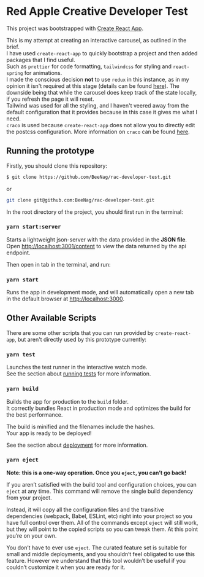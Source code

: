 # Red Apple Creative Developer Test

This project was bootstrapped with [Create React App](https://github.com/facebook/create-react-app).<br />

This is my attempt at creating an interactive carousel, as outlined in the brief.\
I have used `create-react-app` to quickly bootstrap a project and then added packages that I find useful.\
Such as `prettier` for code formatting, `tailwindcss` for styling and `react-spring` for animations.\
I made the conscious decision **not** to use `redux` in this instance, as in my opinion it isn't required at this stage (details can be found [here](https://redux.js.org/faq/general#when-should-i-use-redux)). The downside being that while the carousel does keep track of the state locally, if you refresh the page it will reset.\
Tailwind was used for all the styling, and I haven't veered away from the default configuration that it provides because in this case it gives me what I need.\
`craco` is used because `create-react-app` does not allow you to directly edit the postcss configuration. More information on `craco` can be found [here](https://github.com/gsoft-inc/craco).

## Running the prototype

Firstly, you should clone this repository:

```bash
$ git clone https://github.com/BeeNag/rac-developer-test.git
```

or

```bash
git clone git@github.com:BeeNag/rac-developer-test.git
```

In the root directory of the project, you should first run in the terminal:

### `yarn start:server`

Starts a lightweight json-server with the data provided in the **JSON file**.\
Open [http://localhost:3001/content](http://localhost:3001/content) to view the data returned by the api endpoint.

Then open in tab in the terminal, and run:

### `yarn start`

Runs the app in development mode, and will automatically open a new tab in the default browser at [http://localhost:3000](http://localhost:3000).

## Other Available Scripts

There are some other scripts that you can run provided by `create-react-app`, but aren't directly used by this prototype currently:

### `yarn test`

Launches the test runner in the interactive watch mode.\
See the section about [running tests](https://facebook.github.io/create-react-app/docs/running-tests) for more information.

### `yarn build`

Builds the app for production to the `build` folder.\
It correctly bundles React in production mode and optimizes the build for the best performance.

The build is minified and the filenames include the hashes.\
Your app is ready to be deployed!

See the section about [deployment](https://facebook.github.io/create-react-app/docs/deployment) for more information.

### `yarn eject`

**Note: this is a one-way operation. Once you `eject`, you can’t go back!**

If you aren’t satisfied with the build tool and configuration choices, you can `eject` at any time. This command will remove the single build dependency from your project.

Instead, it will copy all the configuration files and the transitive dependencies (webpack, Babel, ESLint, etc) right into your project so you have full control over them. All of the commands except `eject` will still work, but they will point to the copied scripts so you can tweak them. At this point you’re on your own.

You don’t have to ever use `eject`. The curated feature set is suitable for small and middle deployments, and you shouldn’t feel obligated to use this feature. However we understand that this tool wouldn’t be useful if you couldn’t customize it when you are ready for it.

